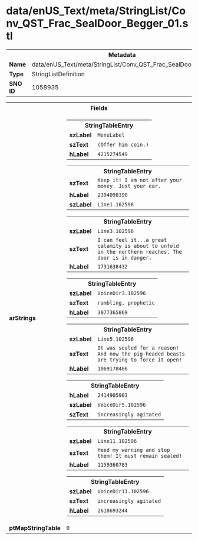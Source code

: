 <h1>data/enUS_Text/meta/StringList/Conv_QST_Frac_SealDoor_Begger_01.stl</h1><table><tr><th colspan="100%">Metadata</th></tr><tr><td><b>Name</b></td><td>data/enUS_Text/meta/StringList/Conv_QST_Frac_SealDoor_Begger_01.stl</td></tr><tr><td><b>Type</b></td><td>StringListDefinition</td></tr><tr><td><b>SNO ID</b></td><td>1058935</td></tr></table>

<table><tr><th colspan="100%">Fields</th></tr><tr><td><b>arStrings</b></td><td><table><tr><th colspan="100%">StringTableEntry</th></tr><tr><td><b>szLabel</b></td><td><code>MenuLabel</code></td></tr><tr><td><b>szText</b></td><td><code>(Offer him coin.)</code></td></tr><tr><td><b>hLabel</b></td><td><code>4215274549</code></td></tr></table>


<table><tr><th colspan="100%">StringTableEntry</th></tr><tr><td><b>szText</b></td><td><code>Keep it! I am not after your money. Just your ear.</code></td></tr><tr><td><b>hLabel</b></td><td><code>2394098398</code></td></tr><tr><td><b>szLabel</b></td><td><code>Line1.102596</code></td></tr></table>


<table><tr><th colspan="100%">StringTableEntry</th></tr><tr><td><b>szLabel</b></td><td><code>Line3.102596</code></td></tr><tr><td><b>szText</b></td><td><code>I can feel it...a great calamity is about to unfold in the northern reaches. The door is in danger.</code></td></tr><tr><td><b>hLabel</b></td><td><code>1731638432</code></td></tr></table>


<table><tr><th colspan="100%">StringTableEntry</th></tr><tr><td><b>szLabel</b></td><td><code>VoiceDir3.102596</code></td></tr><tr><td><b>szText</b></td><td><code>rambling, prophetic</code></td></tr><tr><td><b>hLabel</b></td><td><code>3077365869</code></td></tr></table>


<table><tr><th colspan="100%">StringTableEntry</th></tr><tr><td><b>szLabel</b></td><td><code>Line5.102596</code></td></tr><tr><td><b>szText</b></td><td><code>It was sealed for a reason! And now the pig-headed beasts are trying to force it open!</code></td></tr><tr><td><b>hLabel</b></td><td><code>1069178466</code></td></tr></table>


<table><tr><th colspan="100%">StringTableEntry</th></tr><tr><td><b>hLabel</b></td><td><code>2414905903</code></td></tr><tr><td><b>szLabel</b></td><td><code>VoiceDir5.102596</code></td></tr><tr><td><b>szText</b></td><td><code>increasingly agitated</code></td></tr></table>


<table><tr><th colspan="100%">StringTableEntry</th></tr><tr><td><b>szLabel</b></td><td><code>Line11.102596</code></td></tr><tr><td><b>szText</b></td><td><code>Heed my warning and stop them! It must remain sealed!</code></td></tr><tr><td><b>hLabel</b></td><td><code>1159360783</code></td></tr></table>


<table><tr><th colspan="100%">StringTableEntry</th></tr><tr><td><b>szLabel</b></td><td><code>VoiceDir11.102596</code></td></tr><tr><td><b>szText</b></td><td><code>increasingly agitated</code></td></tr><tr><td><b>hLabel</b></td><td><code>2618693244</code></td></tr></table>


</td></tr><tr><td><b>ptMapStringTable</b></td><td><code>0</code></td></tr></table>

